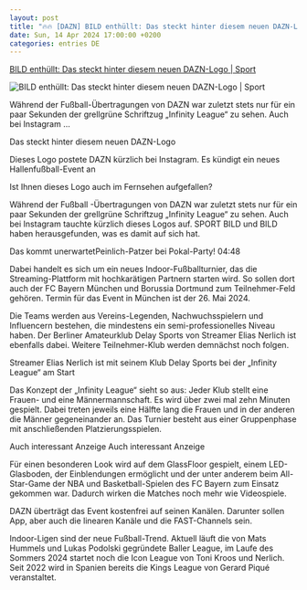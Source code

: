 ```yaml
---
layout: post
title: "🔥🔥 [DAZN] BILD enthüllt: Das steckt hinter diesem neuen DAZN-Logo | Sport"
date: Sun, 14 Apr 2024 17:00:00 +0200
categories: entries DE
---
```

[BILD enthüllt: Das steckt hinter diesem neuen DAZN-Logo | Sport](https://www.bild.de/sport/fussball/fussball/bild-enthuellt-das-steckt-hinter-diesem-neuen-dazn-logo-87896890.bild.html)

![BILD enthüllt: Das steckt hinter diesem neuen DAZN-Logo | Sport](https://images.bild.de/661d31a1c422764886763629/11504e5b383fd3c8511ae08d92379683,f7bca17?w=1280)

Während der Fußball-Übertragungen von DAZN war zuletzt stets nur für ein paar Sekunden der grellgrüne Schriftzug „Infinity League“ zu sehen. Auch bei Instagram ...

Das steckt hinter diesem neuen DAZN-Logo

Dieses Logo postete DAZN kürzlich bei Instagram. Es kündigt ein neues Hallenfußball-Event an

Ist Ihnen dieses Logo auch im Fernsehen aufgefallen?

Während der Fußball -Übertragungen von DAZN war zuletzt stets nur für ein paar Sekunden der grellgrüne Schriftzug „Infinity League“ zu sehen. Auch bei Instagram tauchte kürzlich dieses Logos auf. SPORT BILD und BILD haben herausgefunden, was es damit auf sich hat.

Das kommt unerwartetPeinlich-Patzer bei Pokal-Party! 04:48

Dabei handelt es sich um ein neues Indoor-Fußballturnier, das die Streaming-Plattform mit hochkarätigen Partnern starten wird. So sollen dort auch der FC Bayern München und Borussia Dortmund zum Teilnehmer-Feld gehören. Termin für das Event in München ist der 26. Mai 2024.

Die Teams werden aus Vereins-Legenden, Nachwuchsspielern und Influencern bestehen, die mindestens ein semi-professionelles Niveau haben. Der Berliner Amateurklub Delay Sports von Streamer Elias Nerlich ist ebenfalls dabei. Weitere Teilnehmer-Klub werden demnächst noch folgen.

Streamer Elias Nerlich ist mit seinem Klub Delay Sports bei der „Infinity League“ am Start

Das Konzept der „Infinity League“ sieht so aus: Jeder Klub stellt eine Frauen- und eine Männermannschaft. Es wird über zwei mal zehn Minuten gespielt. Dabei treten jeweils eine Hälfte lang die Frauen und in der anderen die Männer gegeneinander an. Das Turnier besteht aus einer Gruppenphase mit anschließenden Platzierungsspielen.

Auch interessant Anzeige Auch interessant Anzeige

Für einen besonderen Look wird auf dem GlassFloor gespielt, einem LED-Glasboden, der Einblendungen ermöglicht und der unter anderem beim All-Star-Game der NBA und Basketball-Spielen des FC Bayern zum Einsatz gekommen war. Dadurch wirken die Matches noch mehr wie Videospiele.

DAZN überträgt das Event kostenfrei auf seinen Kanälen. Darunter sollen App, aber auch die linearen Kanäle und die FAST-Channels sein.

Indoor-Ligen sind der neue Fußball-Trend. Aktuell läuft die von Mats Hummels und Lukas Podolski gegründete Baller League, im Laufe des Sommers 2024 startet noch die Icon League von Toni Kroos und Nerlich. Seit 2022 wird in Spanien bereits die Kings League von Gerard Piqué veranstaltet.

